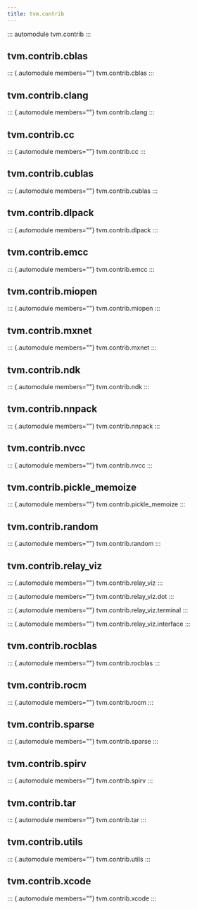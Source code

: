 ```yaml
---
title: tvm.contrib
---
```


::: automodule
tvm.contrib
:::

## tvm.contrib.cblas

::: {.automodule members=""}
tvm.contrib.cblas
:::

## tvm.contrib.clang

::: {.automodule members=""}
tvm.contrib.clang
:::

## tvm.contrib.cc

::: {.automodule members=""}
tvm.contrib.cc
:::

## tvm.contrib.cublas

::: {.automodule members=""}
tvm.contrib.cublas
:::

## tvm.contrib.dlpack

::: {.automodule members=""}
tvm.contrib.dlpack
:::

## tvm.contrib.emcc

::: {.automodule members=""}
tvm.contrib.emcc
:::

## tvm.contrib.miopen

::: {.automodule members=""}
tvm.contrib.miopen
:::

## tvm.contrib.mxnet

::: {.automodule members=""}
tvm.contrib.mxnet
:::

## tvm.contrib.ndk

::: {.automodule members=""}
tvm.contrib.ndk
:::

## tvm.contrib.nnpack

::: {.automodule members=""}
tvm.contrib.nnpack
:::

## tvm.contrib.nvcc

::: {.automodule members=""}
tvm.contrib.nvcc
:::

## tvm.contrib.pickle_memoize

::: {.automodule members=""}
tvm.contrib.pickle_memoize
:::

## tvm.contrib.random

::: {.automodule members=""}
tvm.contrib.random
:::

## tvm.contrib.relay_viz

::: {.automodule members=""}
tvm.contrib.relay_viz
:::

::: {.automodule members=""}
tvm.contrib.relay_viz.dot
:::

::: {.automodule members=""}
tvm.contrib.relay_viz.terminal
:::

::: {.automodule members=""}
tvm.contrib.relay_viz.interface
:::

## tvm.contrib.rocblas

::: {.automodule members=""}
tvm.contrib.rocblas
:::

## tvm.contrib.rocm

::: {.automodule members=""}
tvm.contrib.rocm
:::

## tvm.contrib.sparse

::: {.automodule members=""}
tvm.contrib.sparse
:::

## tvm.contrib.spirv

::: {.automodule members=""}
tvm.contrib.spirv
:::

## tvm.contrib.tar

::: {.automodule members=""}
tvm.contrib.tar
:::

## tvm.contrib.utils

::: {.automodule members=""}
tvm.contrib.utils
:::

## tvm.contrib.xcode

::: {.automodule members=""}
tvm.contrib.xcode
:::
